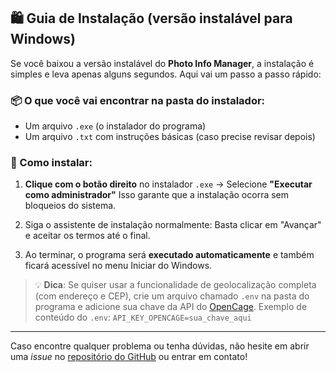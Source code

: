 ## 🛍️ Guia de Instalação (versão instalável para Windows)

Se você baixou a versão instalável do **Photo Info Manager**, a instalação é simples e leva apenas alguns segundos. Aqui vai um passo a passo rápido:

### 📦 O que você vai encontrar na pasta do instalador:

* Um arquivo `.exe` (o instalador do programa)
* Um arquivo `.txt` com instruções básicas (caso precise revisar depois)

### 🚀 Como instalar:

1. **Clique com o botão direito** no instalador `.exe`
   → Selecione **"Executar como administrador"**
   Isso garante que a instalação ocorra sem bloqueios do sistema.

2. Siga o assistente de instalação normalmente:
   Basta clicar em "Avançar" e aceitar os termos até o final.

3. Ao terminar, o programa será **executado automaticamente**
   e também ficará acessível no menu Iniciar do Windows.

> 💡 **Dica**: Se quiser usar a funcionalidade de geolocalização completa (com endereço e CEP), crie um arquivo chamado `.env` na pasta do programa e adicione sua chave da API do [OpenCage](https://opencagedata.com/).
> Exemplo de conteúdo do `.env`:
> `API_KEY_OPENCAGE=sua_chave_aqui`

---

Caso encontre qualquer problema ou tenha dúvidas, não hesite em abrir uma *issue* no [repositório do GitHub](https://github.com/JyanDev/photo-info-manager) ou entrar em contato!
